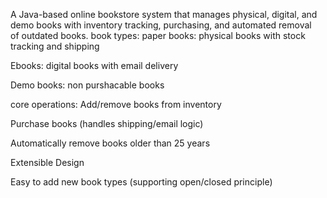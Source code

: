 A Java-based online bookstore system that manages physical, digital, and demo books with inventory tracking, purchasing, and automated removal of outdated books.
book types: 
paper books: physical books with stock tracking and shipping 

Ebooks: digital books with email delivery 

Demo books: non purshacable books

core operations: 
Add/remove books from inventory

Purchase books (handles shipping/email logic)

Automatically remove books older than 25 years

Extensible Design

Easy to add new book types (supporting open/closed principle)
